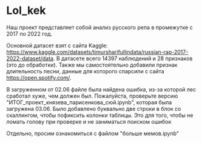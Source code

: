 # Lol_kek


Наш проект представляет собой анализ русского репа в промежутке с 2017 по 2022 год. 

Основной датасет взят с сайта Kaggle: https://www.kaggle.com/datasets/timursharifullindata/russian-rap-2017-2022-dataset/data. В датасете всего 14397 наблюдений и 28 признаков (это до обработки). Также мы самостоятельно добавили признак длительность песни, данные для которого спарсили с сайта https://open.spotify.com/.


В загруженном от 02.06 файле была найдена ошибка, из-за которой лес сработал хуже, чем должен был. Пожалуйста, проверьте версию "ИТОГ_проект_князева_парисенкова_сюй.ipynb", которая была загружена 03.06. Было добавлено буквально две строки в блок со скаллингом, чтобы пофиксить колонки таблицы. Это для того, чтобы не ломать голову при проверке и не заниматься поиском ошибок 

Отдельно, просим ознакомиться с файлом "больше мемов.ipynb"
